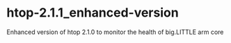 # htop-2.1.1_enhanced-version
Enhanced version of htop 2.1.0 to monitor the health of big.LITTLE arm core
